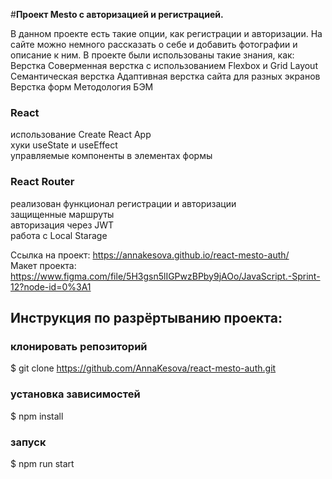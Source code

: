 #__Проект Mesto с авторизацией и регистрацией.__ 

В данном проекте есть такие опции, как регистрации и авторизации. На сайте можно немного рассказать о себе и добавить фотографии и описание к ним.
В проекте были использованы такие знания, как:
Верстка
Соверменная верстка с использованием Flexbox и Grid Layout
Семантическая верстка
Адаптивная верстка сайта для разных экранов
Верстка форм
Методология БЭМ

### React
использование Create React App  
хуки useState и useEffect  
управляемые компоненты в элементах формы  

### React Router  
реализован функционал регистрации и авторизации  
защищенные маршруты  
авторизация через JWT  
работа с Local Starage  

 Ссылка на проект: https://annakesova.github.io/react-mesto-auth/  
 Макет проекта: https://www.figma.com/file/5H3gsn5lIGPwzBPby9jAOo/JavaScript.-Sprint-12?node-id=0%3A1  

 ## Инструкция по разрёртыванию проекта:

### клонировать репозиторий

$ git clone https://github.com/AnnaKesova/react-mesto-auth.git

### установка зависимостей

$ npm install

### запуск

$ npm run start
